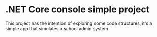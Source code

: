 # .NET Core console simple project
This project has the intention of exploring some code structures, it's a simple app that simulates a school admin system

